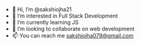 - 👋 Hi, I’m @sakshiojha21
- 👀 I’m interested in Full Stack Development
- 🌱 I’m currently learning JS
- 💞️ I’m looking to collaborate on web development
- 📫 You can reach me sakshiojha079@gmail.com

<!---
sakshiojha21/sakshiojha21 is a ✨ special ✨ repository because its `README.md` (this file) appears on your GitHub profile.
You can click the Preview link to take a look at your changes.
--->
